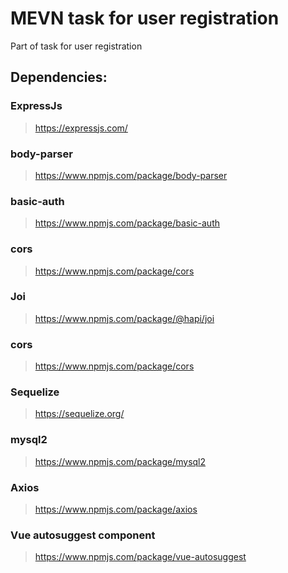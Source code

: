 # MEVN task for user registration
Part of task for user registration

## Dependencies:

### ExpressJs
> https://expressjs.com/

### body-parser
> https://www.npmjs.com/package/body-parser

### basic-auth
> https://www.npmjs.com/package/basic-auth

### cors
> https://www.npmjs.com/package/cors

### Joi
> https://www.npmjs.com/package/@hapi/joi

### cors
> https://www.npmjs.com/package/cors

### Sequelize
> https://sequelize.org/

### mysql2
> https://www.npmjs.com/package/mysql2

### Axios
> https://www.npmjs.com/package/axios

### Vue autosuggest component
> https://www.npmjs.com/package/vue-autosuggest